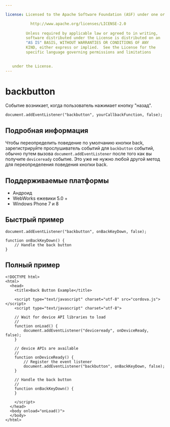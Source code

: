 ```yaml
---

license: Licensed to the Apache Software Foundation (ASF) under one or more contributor license agreements. See the NOTICE file distributed with this work for additional information regarding copyright ownership. The ASF licenses this file to you under the Apache License, Version 2.0 (the "License"); you may not use this file except in compliance with the License. You may obtain a copy of the License at

           http://www.apache.org/licenses/LICENSE-2.0
    
         Unless required by applicable law or agreed to in writing,
         software distributed under the License is distributed on an
         "AS IS" BASIS, WITHOUT WARRANTIES OR CONDITIONS OF ANY
         KIND, either express or implied.  See the License for the
         specific language governing permissions and limitations
    

   under the License.
---
```


# backbutton

Событие возникает, когда пользователь нажимает кнопку "назад".

    document.addEventListener("backbutton", yourCallbackFunction, false);
    

## Подробная информация

Чтобы переопределить поведение по умолчанию кнопки back, зарегистрируйте прослушиватель событий для `backbutton` событий, обычно путем вызова `document.addEventListener` после того как вы получите `deviceready` событие. Это уже не нужно любой другой метод для переопределения поведения кнопки back.

## Поддерживаемые платформы

*   Андроид
*   WebWorks ежевики 5.0 +
*   Windows Phone 7 и 8

## Быстрый пример

    document.addEventListener("backbutton", onBackKeyDown, false);
    
    function onBackKeyDown() {
        // Handle the back button
    }
    

## Полный пример

    <!DOCTYPE html>
    <html>
      <head>
        <title>Back Button Example</title>
    
        <script type="text/javascript" charset="utf-8" src="cordova.js"></script>
        <script type="text/javascript" charset="utf-8">
    
        // Wait for device API libraries to load
        //
        function onLoad() {
            document.addEventListener("deviceready", onDeviceReady, false);
        }
    
        // device APIs are available
        //
        function onDeviceReady() {
            // Register the event listener
            document.addEventListener("backbutton", onBackKeyDown, false);
        }
    
        // Handle the back button
        //
        function onBackKeyDown() {
        }
    
        </script>
      </head>
      <body onload="onLoad()">
      </body>
    </html>
